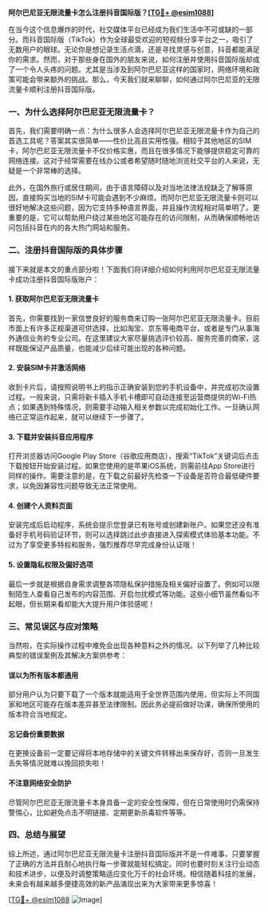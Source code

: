 **阿尔巴尼亚无限流量卡怎么注册抖音国际版？[[TG💪+ @esim1088](https://t.me/s/esim1088)]**

在当今这个信息爆炸的时代，社交媒体平台已经成为我们生活中不可或缺的一部分。而抖音国际版（TikTok）作为全球最受欢迎的短视频分享平台之一，吸引了无数用户的眼球。无论你是想记录生活点滴，还是寻找灵感与创意，抖音都能满足你的需求。然而，对于那些身在国外的朋友来说，如何注册并使用抖音国际版却成了一个令人头疼的问题。尤其是当涉及到阿尔巴尼亚这样的国家时，网络环境和政策可能会带来额外的挑战。那么，今天我们就来聊聊，如何通过阿尔巴尼亚的无限流量卡顺利注册抖音国际版。

### 一、为什么选择阿尔巴尼亚无限流量卡？

首先，我们需要明确一点：为什么很多人会选择阿尔巴尼亚无限流量卡作为自己的首选工具呢？答案其实很简单——性价比高且实用性强。相较于其他地区的SIM卡，阿尔巴尼亚无限流量卡不仅价格实惠，而且在很多情况下能够提供稳定可靠的网络连接。这对于经常需要在线办公或者希望随时随地浏览社交平台的人来说，无疑是一个非常棒的选择。

此外，在国外旅行或居住期间，由于语言障碍以及对当地法律法规缺乏了解等原因，直接购买当地的SIM卡可能会遇到不少麻烦。而阿尔巴尼亚无限流量卡则可以很好地解决这些问题，因为它支持多种语言界面，并且操作流程相对简单明了。更重要的是，它可以帮助用户绕过某些地区可能存在的访问限制，从而确保顺畅地访问包括抖音在内的各大热门网站和服务。

### 二、注册抖音国际版的具体步骤

接下来就是本文的重点部分啦！下面我们将详细介绍如何利用阿尔巴尼亚无限流量卡成功注册抖音国际版账户：

#### 1. 获取阿尔巴尼亚无限流量卡
首先，你需要找到一家信誉良好的服务商来订购一张阿尔巴尼亚无限流量卡。目前市面上有许多正规渠道可供选择，比如淘宝、京东等电商平台，或者是专门从事海外通信业务的专业公司。在这里建议大家尽量挑选评价较高、服务完善的商家，这样既能保证产品质量，也能减少后续可能出现的各种问题。

#### 2. 安装SIM卡并激活网络
收到卡片后，请按照说明书上的指示正确安装到您的手机设备中，并完成初次设置过程。一般来说，只需将新卡插入手机卡槽即可自动连接至运营商提供的Wi-Fi热点；如果遇到特殊情况，则需要手动输入相关参数以完成初始化工作。一旦确认网络已正常运作起来，就可以继续下一步骤了。

#### 3. 下载并安装抖音应用程序
打开浏览器访问Google Play Store（谷歌应用商店），搜索“TikTok”关键词后点击下载按钮开始安装过程。如果您使用的是苹果iOS系统，则需前往App Store进行同样的操作。需要注意的是，在下载之前最好先检查一下设备是否符合最低硬件要求，以免因兼容性问题导致无法正常使用。

#### 4. 创建个人资料页面
安装完成后启动程序，系统会提示您登录已有账号或创建新账户。如果您还没有准备好手机号码验证环节，则可以选择跳过此步直接进入探索模式体验基本功能。不过为了享受更多特权和服务，强烈推荐尽早完成身份认证哦！

#### 5. 设置隐私权限及偏好选项
最后一步就是根据自身需求调整各项隐私保护措施及相关偏好设置了。例如可以限制陌生人查看自己发布的内容范围、开启勿扰模式等功能。这些小细节虽然看似不起眼，但长期来看却能大大提升用户体验感呢！

### 三、常见误区与应对策略

当然啦，在实际操作过程中难免会出现各种意料之外的情况。以下列举了几种比较典型的错误案例及其解决方案供参考：

#### 误以为所有版本都通用
部分用户认为只要下载了一个版本就能适用于全世界范围内使用，但实际上不同国家和地区可能存在版本差异甚至法律限制。因此务必提前做好功课，确保所使用的版本符合当地规定。

#### 忘记备份重要数据
在更换设备前一定要记得将本地存储中的关键文件转移出来保存好，否则一旦发生丢失等情况就难以挽回损失啦！

#### 不注意网络安全防护
尽管阿尔巴尼亚无限流量卡本身具备一定的安全性保障，但在日常使用时仍需保持警惕心，比如避免点击不明链接、定期更新杀毒软件等等。

### 四、总结与展望

综上所述，通过阿尔巴尼亚无限流量卡注册抖音国际版并不是一件难事，只要掌握了正确的方法并且耐心地执行每一步骤就能轻松搞定。同时也要时刻关注行业动态和技术进步，以便及时调整策略适应变化万千的社会环境。相信随着科技的发展，未来会有越来越多便捷高效的新产品涌现出来为大家带来更多惊喜！

[[TG💪+ @esim1088](https://t.me/s/esim1088) ![Image](https://i.postimg.cc/4NQfJmqS/Snipaste-2025-05-13-00-14-12.png)]